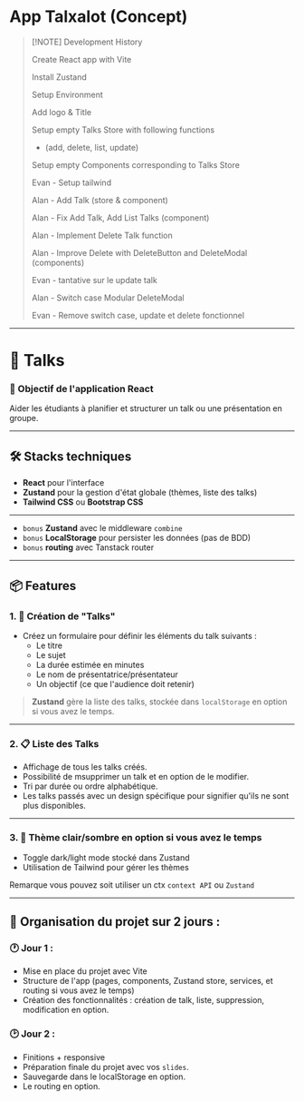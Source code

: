 # App Talxalot (Concept)

> [!NOTE] Development History
>
> Create React app with Vite
>
> Install Zustand
>
> Setup Environment 
> 
> Add logo & Title 
>
> Setup empty Talks Store with following functions
> 	- (add, delete, list, update)
>
> Setup empty Components corresponding to Talks Store
> 
> Evan - Setup tailwind 
>
> Alan - Add Talk (store & component)
>
> Alan - Fix Add Talk, Add List Talks (component)
>
> Alan - Implement Delete Talk function 
>
> Alan - Improve Delete with DeleteButton and DeleteModal (components) 
> 
> Evan - tantative sur le update talk
>
> Alan - Switch case Modular DeleteModal 
>
> Evan - Remove switch case, update et delete fonctionnel

---

# 🧠 Talks

### 🎯 Objectif de l'application React 

Aider les étudiants à planifier et structurer un talk ou une présentation en groupe.

---

## 🛠️ **Stacks techniques**
- **React** pour l'interface
- **Zustand** pour la gestion d'état globale (thèmes, liste des talks)
- **Tailwind CSS** ou **Bootstrap CSS**

---

- `bonus` **Zustand** avec le middleware `combine`
- `bonus` **LocalStorage** pour persister les données (pas de BDD) 
- `bonus` **routing** avec Tanstack router

---

## 📦 Features 

### 1. 🎤 Création de "Talks"
- Créez un formulaire pour définir les éléments du talk suivants :
  - Le titre
  - Le sujet
  - La durée estimée en minutes
  - Le nom de présentatrice/présentateur
  - Un objectif (ce que l'audience doit retenir)

> **Zustand** gère la liste des talks, stockée dans `localStorage` en option si vous avez le temps.

---

### 2. 📋 Liste des Talks
- Affichage de tous les talks créés.
- Possibilité de msupprimer un talk et en option de le modifier.
- Tri par durée ou ordre alphabétique.
- Les talks passés avec un design spécifique pour signifier qu'ils ne sont plus disponibles.


---

### 3. 🎨 Thème clair/sombre en option si vous avez le temps
- Toggle dark/light mode stocké dans Zustand
- Utilisation de Tailwind pour gérer les thèmes

Remarque vous pouvez soit utiliser un ctx `context API` ou `Zustand`

---

## 📅 Organisation du projet sur 2 jours :

### 🕐 **Jour 1** : 
- Mise en place du projet avec Vite
- Structure de l'app (pages, components, Zustand store, services, et routing si vous avez le temps)
- Création des fonctionnalités : création de talk, liste, suppression, modification en option.

### 🕑 **Jour 2** :
- Finitions + responsive
- Préparation finale du projet avec vos `slides`.
- Sauvegarde dans le localStorage en option.
- Le routing en option.
